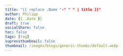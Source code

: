 ```yaml
---
title: "{{ replace .Name "-" " " | title }}"
author: Philipp
date: {{ .Date }}
draft: true
socialShare: false
toc: false
tags: [tag]
supressthumbnail: false
thumbnail: /images/blogs/generic-thumbs/default.webp
---
```


